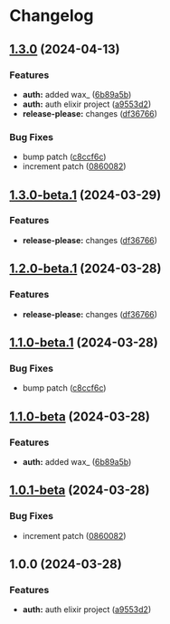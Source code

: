 # Changelog

## [1.3.0](https://github.com/nicolas-mark/example-project/compare/auth-ex-v1.2.0...auth-ex-v1.3.0) (2024-04-13)


### Features

* **auth:** added wax_ ([6b89a5b](https://github.com/nicolas-mark/example-project/commit/6b89a5b297a13c824eca9d06bfc92751d44d9ce1))
* **auth:** auth elixir project ([a9553d2](https://github.com/nicolas-mark/example-project/commit/a9553d26b7b76853378468be3c04184b265ee814))
* **release-please:** changes ([df36766](https://github.com/nicolas-mark/example-project/commit/df36766dce6798cf59e87a5a1d39475affc7ed93))


### Bug Fixes

* bump patch ([c8ccf6c](https://github.com/nicolas-mark/example-project/commit/c8ccf6c055a22bc99c6a1b487b67f731659034a8))
* increment patch ([0860082](https://github.com/nicolas-mark/example-project/commit/0860082aac17874d73b3f11b9f8131c23490efba))

## [1.3.0-beta.1](https://github.com/nicolas-mark/example-project/compare/auth-ex-v1.2.0-beta.1...auth-ex-v1.3.0-beta.1) (2024-03-29)


### Features

* **release-please:** changes ([df36766](https://github.com/nicolas-mark/example-project/commit/df36766dce6798cf59e87a5a1d39475affc7ed93))

## [1.2.0-beta.1](https://github.com/nicolas-mark/example-project/compare/auth-ex-v1.1.0-beta.1...auth-ex-v1.2.0-beta.1) (2024-03-28)


### Features

* **release-please:** changes ([df36766](https://github.com/nicolas-mark/example-project/commit/df36766dce6798cf59e87a5a1d39475affc7ed93))

## [1.1.0-beta.1](https://github.com/nicolas-mark/example-project/compare/auth-ex-v1.1.0-beta...auth-ex-v1.1.0-beta.1) (2024-03-28)


### Bug Fixes

* bump patch ([c8ccf6c](https://github.com/nicolas-mark/example-project/commit/c8ccf6c055a22bc99c6a1b487b67f731659034a8))

## [1.1.0-beta](https://github.com/nicolas-mark/example-project/compare/auth-ex-v1.0.1-beta...auth-ex-v1.1.0-beta) (2024-03-28)


### Features

* **auth:** added wax_ ([6b89a5b](https://github.com/nicolas-mark/example-project/commit/6b89a5b297a13c824eca9d06bfc92751d44d9ce1))

## [1.0.1-beta](https://github.com/nicolas-mark/example-project/compare/auth-ex-v1.0.0...auth-ex-v1.0.1-beta) (2024-03-28)


### Bug Fixes

* increment patch ([0860082](https://github.com/nicolas-mark/example-project/commit/0860082aac17874d73b3f11b9f8131c23490efba))

## 1.0.0 (2024-03-28)


### Features

* **auth:** auth elixir project ([a9553d2](https://github.com/nicolas-mark/example-project/commit/a9553d26b7b76853378468be3c04184b265ee814))
